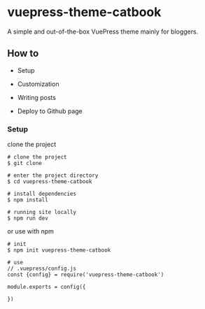 # vuepress-theme-catbook

A simple and out-of-the-box VuePress theme mainly for bloggers.

## How to

* Setup

* Customization

* Writing posts

* Deploy to Github page

### Setup

clone the project 

```
# clone the project
$ git clone 

# enter the project directory
$ cd vuepress-theme-catbook

# install dependencies
$ npm install

# running site locally
$ npm run dev
```

or use with npm

```
# init
$ npm init vuepress-theme-catbook

# use
// .vuepress/config.js
const {config} = require('vuepress-theme-catbook')

module.exports = config({
    
})
```

